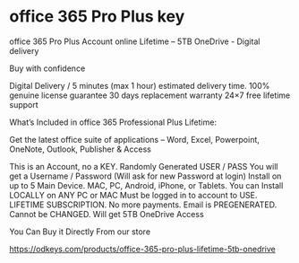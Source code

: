 # office 365 Pro Plus key
οffice 365 Pro Plus Account online Lifetime – 5TB OneDrive - Digital delivery

Buy with confidence

Digital Delivery / 5 minutes (max 1 hour) estimated delivery time.
100% genuine license guarantee
30 days replacement warranty
24×7 free lifetime support


What’s Included in office 365 Professional Plus Lifetime:

Get the latest office suite of applications – Word, Excel, Powerpoint, OneNote, Outlook, Publisher & Access

This is an Account, no a KEY. 
Randomly Generated USER / PASS
You will get a Username / Password (Will ask for new Password at login)
Install on up to 5 Main Device.  MAC, PC, Android, iPhone, or Tablets.
You can Install LOCALLY on ANY PC or MAC
Must be logged in to account to USE.
LIFETIME SUBSCRIPTION.  No more payments.
Email is PREGENERATED.  Cannot be CHANGED.
Will get 5TB OneDrive Access

You Can Buy it Directly From our store

https://odkeys.com/products/office-365-pro-plus-lifetime-5tb-onedrive
